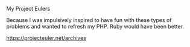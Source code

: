 My Project Eulers

Because I was impulsively inspired to have fun with these types of problems
and wanted to refresh my PHP.  Ruby would have been better.

https://projecteuler.net/archives

